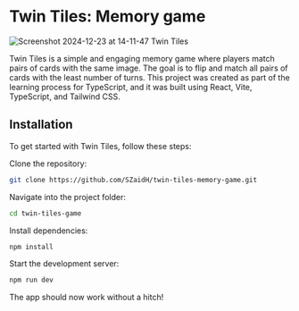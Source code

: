 # Twin Tiles: Memory game

![Screenshot 2024-12-23 at 14-11-47 Twin Tiles](https://github.com/user-attachments/assets/86ce73c3-3307-44d2-aca0-92952d81962b)

Twin Tiles is a simple and engaging memory game where players match pairs of cards with the same image. The goal is to flip and match all pairs of cards with the least number of turns. This project was created as part of the learning process for TypeScript, and it was built using React, Vite, TypeScript, and Tailwind CSS.

## Installation

To get started with Twin Tiles, follow these steps:

Clone the repository:
```bash
git clone https://github.com/SZaidH/twin-tiles-memory-game.git
```

Navigate into the project folder:
```bash
cd twin-tiles-game
```

Install dependencies:
```bash
npm install
```
Start the development server:
```bash
npm run dev
```

The app should now work without a hitch!
